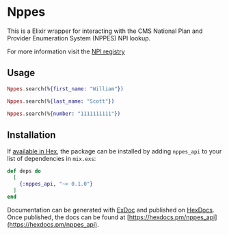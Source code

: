 # Nppes

This is a Elixir wrapper for interacting with the CMS National Plan and Provider Enumeration System (NPPES) NPI lookup.

For more information visit the [NPI registry](https://npiregistry.cms.hhs.gov/)

## Usage

```elixir
Nppes.search(%{first_name: "William"})

Nppes.search(%{last_name: "Scott"})

Nppes.search(%{number: "1111111111"})
```

## Installation

If [available in Hex](https://hex.pm/docs/publish), the package can be installed
by adding `nppes_api` to your list of dependencies in `mix.exs`:

```elixir
def deps do
  [
    {:nppes_api, "~> 0.1.0"}
  ]
end
```

Documentation can be generated with [ExDoc](https://github.com/elixir-lang/ex_doc)
and published on [HexDocs](https://hexdocs.pm). Once published, the docs can
be found at [https://hexdocs.pm/nppes_api](https://hexdocs.pm/nppes_api).
